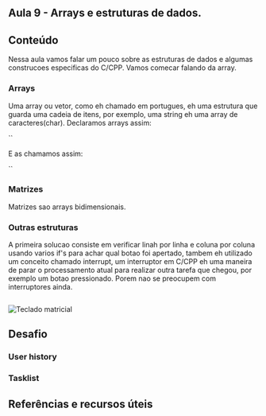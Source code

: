 ## Aula 9 - Arrays e estruturas de dados.

## Conteúdo

Nessa aula vamos falar um pouco sobre as estruturas de dados e algumas construcoes especificas do C/CPP. Vamos comecar falando da array.

### Arrays

Uma array ou vetor, como eh chamado em portugues, eh uma estrutura que guarda uma cadeia de itens, por exemplo, uma string eh uma array de caracteres(char). Declaramos arrays assim:

``

E as chamamos assim:

``

### Matrizes

Matrizes sao arrays bidimensionais. 

### Outras estruturas


A primeira solucao consiste em verificar linah por linha e coluna por coluna usando varios if's para achar qual botao foi apertado, tambem eh utilizado um conceito chamado interrupt, um interruptor em C/CPP eh uma maneira de parar o processamento atual para realizar outra tarefa que chegou, por exemplo um botao pressionado. Porem nao se preocupem com interruptores ainda.



```cpp

```

![Teclado matricial](../../img/1sem/08/teclado.png)

## Desafio

### User history



### Tasklist



## Referências e recursos úteis

[]()

